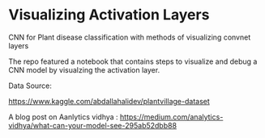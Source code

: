# Visualizing Activation Layers
CNN for Plant disease classification with methods of visualizing convnet layers

The repo featured a notebook that contains steps to visualize and debug a CNN model by visualzing the activation layer.

Data Source:

https://www.kaggle.com/abdallahalidev/plantvillage-dataset

A blog post on Aanlytics vidhya : https://medium.com/analytics-vidhya/what-can-your-model-see-295ab52dbb88

